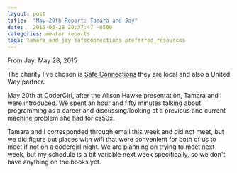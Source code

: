 ```yaml
---
layout: post
title:  "May 20th Report: Tamara and Jay"
date:   2015-05-28 20:37:47 -0500
categories: mentor reports
tags: tamara_and_jay safeconnections preferred_resources
---
```


From Jay: May 28, 2015

The charity I’ve chosen is [Safe Connections](https://safeconnections.org) they are local and also a United Way partner.

May 20th at CoderGirl, after the Alison Hawke presentation, Tamara and I were introduced. We spent an hour and fifty minutes talking about programming as a career and discussing/looking at a previous and current machine problem she had for cs50x.

Tamara and I corresponded through email this week and did not meet, but we did figure out places with wifi that were convenient for both of us to meet if not on a codergirl night.  We are planning on trying to meet next week, but my schedule is a bit variable next week specifically, so we don't have anything on the books yet.
